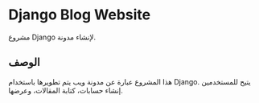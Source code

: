 # Django Blog Website

مشروع Django لإنشاء مدونة.

## الوصف

هذا المشروع عبارة عن مدونة ويب يتم تطويرها باستخدام Django. يتيح للمستخدمين إنشاء حسابات، كتابة المقالات، وعرضها.
